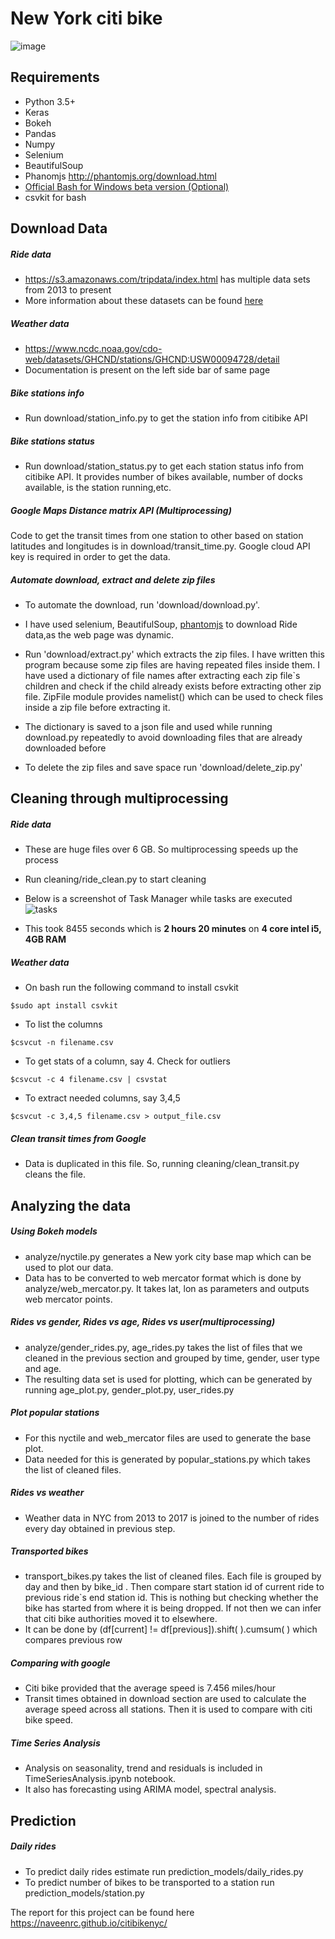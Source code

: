 # New York citi bike
![image](https://user-images.githubusercontent.com/30205620/28938575-75619846-785c-11e7-993c-751d7844583c.png)
## Requirements
+ Python 3.5+
+ Keras
+ Bokeh
+ Pandas
+ Numpy
+ Selenium
+ BeautifulSoup
+ Phanomjs http://phantomjs.org/download.html
+ <a href="https://www.howtogeek.com/249966/how-to-install-and-use-the-linux-bash-shell-on-windows-10/">Official Bash for Windows beta version (Optional)</a>
+ csvkit for bash

## Download Data
##### Ride data
+ https://s3.amazonaws.com/tripdata/index.html has multiple data sets from 2013 to present
+ More information about these datasets can be found <a href="https://www.citibikenyc.com/system-data">here</a>

##### Weather data
+ https://www.ncdc.noaa.gov/cdo-web/datasets/GHCND/stations/GHCND:USW00094728/detail
+ Documentation is present on the left side bar of same page

##### Bike stations info
+ Run download/station_info.py to get the station info from citibike API

##### Bike stations status
+ Run download/station_status.py to get each station status info from citibike API. It provides number of bikes available, number of docks available, is the station running,etc.

##### Google Maps Distance matrix API (Multiprocessing)
Code to get the transit times from one station to other based on station latitudes and longitudes is in download/transit_time.py. Google cloud API key is required in order to get the data.

##### Automate download, extract and delete zip files
+ To automate the download, run 'download/download.py'. <br>
+ I have used selenium, BeautifulSoup, <a href="http://phantomjs.org/download.html">phantomjs</a> to download Ride data,as the web page was dynamic.

+ Run 'download/extract.py' which extracts the zip files. I have written this program because some zip files are having repeated files inside them. I have used a dictionary of file names after extracting each zip file`s children and check if the child already exists before extracting other zip file. ZipFile module provides namelist() which can be used to check files inside a zip file before extracting it.<br>
+ The dictionary is saved to a json file and used while running download.py repeatedly to avoid downloading files that are already downloaded before

+ To delete the zip files and save space run 'download/delete_zip.py'

## Cleaning through multiprocessing
##### Ride data
+ These are huge files over 6 GB. So multiprocessing speeds up the process
+ Run cleaning/ride_clean.py to start cleaning
+ Below is a screenshot of Task Manager while tasks are executed
![tasks](https://user-images.githubusercontent.com/30205620/28745103-fb24b912-743e-11e7-8b11-fd233a840519.PNG)

+ This took 8455 seconds which is __2 hours 20 minutes__ on __4 core intel i5, 4GB RAM__

##### Weather data
+ On bash run the following command to install csvkit
```Shell
$sudo apt install csvkit
```
+ To list the columns
```Shell
$csvcut -n filename.csv
```
+ To get stats of a column, say 4. Check for outliers
```Shell
$csvcut -c 4 filename.csv | csvstat
```
+ To extract needed columns, say 3,4,5
```Shell
$csvcut -c 3,4,5 filename.csv > output_file.csv
```
##### Clean transit times from Google
+ Data is duplicated in this file. So, running cleaning/clean_transit.py cleans the file.

## Analyzing the data
##### Using Bokeh models
+ analyze/nyctile.py generates a New york city base map which can be used to plot our data.
+ Data has to be converted to web mercator format which is done by analyze/web_mercator.py. It takes lat, lon as parameters and outputs web mercator points.

##### Rides vs gender, Rides vs age, Rides vs user(multiprocessing)
+ analyze/gender_rides.py, age_rides.py takes the list of files that we cleaned in the previous section and grouped by time, gender, user type and age.
+ The resulting data set is used for plotting, which can be generated by running age_plot.py, gender_plot.py, user_rides.py

##### Plot popular stations
+ For this nyctile and web_mercator files are used to generate the base plot.
+ Data needed for this is generated by popular_stations.py which takes the list of cleaned files.

##### Rides vs weather
+ Weather data in NYC from 2013 to 2017 is joined to the number of rides every day obtained in previous step.

##### Transported bikes
+ transport_bikes.py takes the list of cleaned files. Each file is grouped by day and then by bike_id . Then compare start station id of current ride to previous ride`s end station id. This is nothing but checking whether the bike has started from where it is being dropped. If not then we can infer that citi bike authorities moved it to elsewhere.
+ It can be done by (df[current] != df[previous]).shift( ).cumsum( ) which compares previous row

##### Comparing with google
+ Citi bike provided that the average speed is 7.456 miles/hour
+ Transit times obtained in download section are used to calculate the average speed across all stations. Then it is used to compare with citi bike speed.

##### Time Series Analysis
+ Analysis on seasonality, trend and residuals is included in TimeSeriesAnalysis.ipynb notebook.
+ It also has forecasting using ARIMA model, spectral analysis.

## Prediction
##### Daily rides
+ To predict daily rides estimate run prediction_models/daily_rides.py
+ To predict number of bikes to be transported to a station run prediction_models/station.py

The report for this project can be found here https://naveenrc.github.io/citibikenyc/
